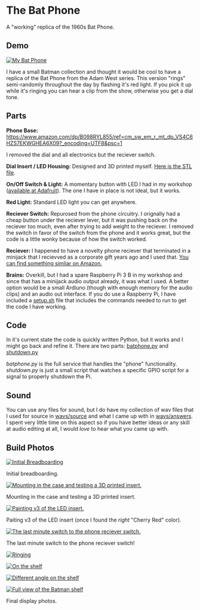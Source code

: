 # The Bat Phone

A "working" replica of the 1960s Bat Phone.

## Demo

[![My Bat Phone](/images/batphone_007.jpeg)](https://www.youtube.com/watch?v=4xc30-9TLgI)

I have a small Batman collection and thought it would be cool to have a replica of the Bat Phone from the Adam West series. This version "rings" semi-randomly throughout the day by flashing it's red light. If you pick it up while it's ringing you can hear a clip from the show, otherwise you get a dial tone.

## Parts

**Phone Base:** https://www.amazon.com/dp/B098RYL855/ref=cm_sw_em_r_mt_dp_VS4C6HZS7EKWGHEA6X09?_encoding=UTF8&psc=1

I removed the dial and all electronics but the reciever switch.

**Dial Insert / LED Housing:** Designed and 3D printed myself. [Here is the STL file](models/bat_phone_insert_v3.stl).

**On/Off Switch & Light:** A momentary button with LED I had in my workshop ([available at Adafruit](https://www.adafruit.com/product/1439)). The one I have in place is not ideal, but it works. 

**Red Light:** Standard LED light you can get anywhere.

**Reciever Switch:** Repurosed from the phone circuitry. I orignally had a cheap button under the reciever lever, but it was pushing back on the reciever too much, even after trying to add weight to the reciever. I removed the switch in favor of the switch from the phone and it works great, but the code is a little wonky because of how the switch worked.

**Reciever:** I happened to have a novelty phone reciever that terminated in a minijack that I recievved as a corporate gift years ago and I used that. [You can find something simliar on Amazon.](https://www.amazon.com/CellCase-Telephone-Microphone-Cellphone-Smartphone/dp/B08Y8J5LK5/ref=sr_1_2?crid=2ATWJRB1FSH6M&keywords=red+phone+receiver&qid=1641364342&sprefix=red+phone+receiver+%2Caps%2C120&sr=8-2)

**Brains:** Overkill, but I had a spare Raspberry Pi 3 B in my workshop and since that has a minijack audio output already, it was what I used. A better option would be a small Ardiuno (though with enough memory for the audio clips) and an audio out interface. If you do use a Raspberry Pi, I have included a [setup.sh](setup.sh) file that includes the commands needed to run to get the code I have working.

## Code

In it's current state the code is quickly written Python, but it works and I might go back and refine it. There are two parts: [batphone.py](batphone.py) and [shutdown.py](shutdown.py)

_batphone.py_ is the full service that handles the "phone" functionality. _shutdown.py_ is just a small script that watches a specific GPIO script for a signal to properly shutdown the Pi.

## Sound

You can use any files for sound, but I do have my collection of wav files that I used for source in [wavs/source](wavs/source/) and what I came up with in [wavs/answers](wavs/answers). I spent very little time on this aspect so if you have better ideas or any skill at audio editing at all, I would _love_ to hear what you came up with.

## Build Photos

[![Initial Breadboarding](images/batphone_001.jpeg)](images/batphone_001.jpeg)

Initial breadboarding.

[![Mounting in the case and testing a 3D printed insert.](images/batphone_002.jpeg)](images/batphone_002.jpeg)

Mounting in the case and testing a 3D printed insert.

[![Painting v3 of the LED insert.](images/batphone_003.jpeg)](images/batphone_003.jpeg)

Paiting v3 of the LED insert (once I found the _right_ "Cherry Red" color).

[![The last minute switch to the phone reciever switch.](images/batphone_004.jpeg)](images/batphone_004.jpeg)

The last minute switch to the phone reciever switch!

[![Ringing](images/batphone_005.jpeg)](images/batphone_005.jpeg)

[![On the shelf](images/batphone_006.jpeg)](images/batphone_006.jpeg)

[![Different angle on the shelf](images/batphone_007.jpeg)](images/batphone_007.jpeg)

[![Full view of the Batman shelf](images/batphone_008.jpeg)](images/batphone_008.jpeg)

Final display photos.
